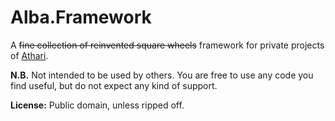 Alba.Framework
==============

A ~~fine collection of reinvented square wheels~~ framework for private projects of [Athari][].

**N.B.** Not intended to be used by others. You are free to use any code you find useful, but do not expect any kind of support.

**License:** Public domain, unless ripped off.

[Athari]: https://github.com/Athari